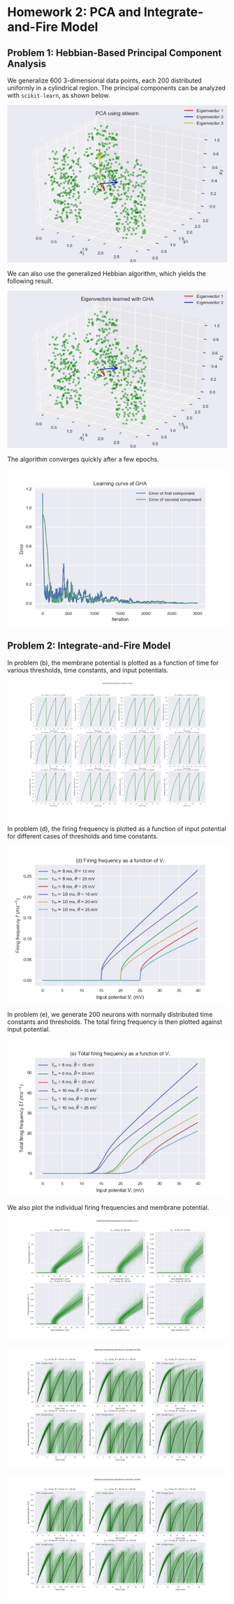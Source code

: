 # Homework 2: PCA and Integrate-and-Fire Model

## Problem 1: Hebbian-Based Principal Component Analysis

We generalize 600 3-dimensional data points, each 200 
distributed uniformly in a cylindrical region. The principal 
components can be analyzed with `scikit-learn`, as shown below.

![P1a](P1a.jpg)

We can also use the generalized Hebbian algorithm, which yields 
the following result.

![P1ce](P1ce.jpg)

The algorithm converges quickly after a few epochs.

![P1ceE](P1ceE.jpg)

## Problem 2: Integrate-and-Fire Model

In problem (b), the membrane potential is plotted as
a function of time for various thresholds, time constants, 
and input potentials.

![P2b](P2b.jpg)

In problem (d), the firing frequency is plotted as 
a function of input potential for different cases 
of thresholds and time constants.

![P2d](P2d.jpg)

In problem (e), we generate 200 neurons with normally 
distributed time constants and thresholds. The total 
firing frequency is then plotted against input potential.

![P2e](P2e.jpg)

We also plot the individual firing frequencies and membrane
potential.

![P2ef](P2ef.jpg)

![P2eu30](P2eu30.jpg)

![P2eu35](P2eu35.jpg)